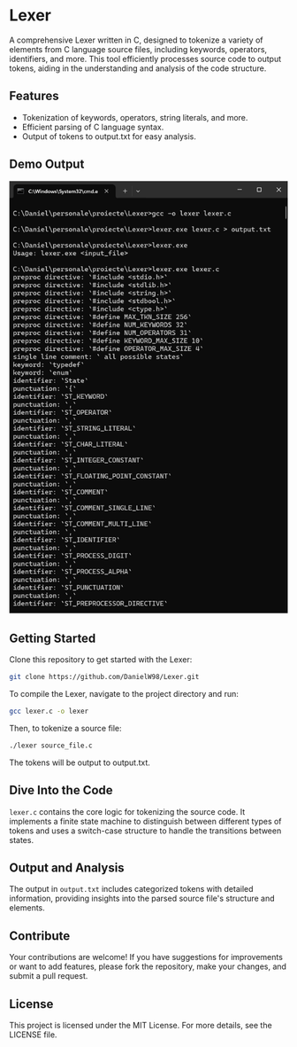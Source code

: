 # Lexer

A comprehensive Lexer written in C, designed to tokenize a variety of elements from C language source files, including keywords, operators, identifiers, and more. This tool efficiently processes source code to output tokens, aiding in the understanding and analysis of the code structure.

## Features

- Tokenization of keywords, operators, string literals, and more.
- Efficient parsing of C language syntax.
- Output of tokens to output.txt for easy analysis.

## Demo Output
![Lexer Output](https://github.com/danielw98/Lexer/blob/main/Lexer.png?raw=true)

## Getting Started

Clone this repository to get started with the Lexer:

```bash
git clone https://github.com/DanielW98/Lexer.git
```

To compile the Lexer, navigate to the project directory and run:

```bash
gcc lexer.c -o lexer
```

Then, to tokenize a source file:

```bash
./lexer source_file.c
```

The tokens will be output to output.txt.

## Dive Into the Code

`lexer.c` contains the core logic for tokenizing the source code. It implements a finite state machine to distinguish between different types of tokens and uses a switch-case structure to handle the transitions between states.

## Output and Analysis

The output in `output.txt` includes categorized tokens with detailed information, providing insights into the parsed source file's structure and elements.

## Contribute
Your contributions are welcome! If you have suggestions for improvements or want to add features, please fork the repository, make your changes, and submit a pull request.

## License
This project is licensed under the MIT License. For more details, see the LICENSE file.

